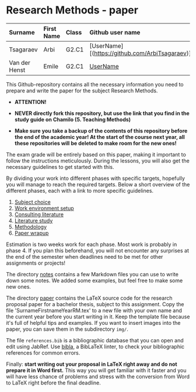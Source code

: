 # Research Methods - paper

| Surname      | First Name | Class     | Github user name                        |
| :----------- | :--------- | :-------- | :-------------------------------------- |
| Tsagaraev     | Arbi | G2.C1     | [UserName][(https://github.com/ArbiTsagaraev)] |
| Van der Henst     | Emile | G2.C1     | [UserName](https://github.com/UserName) |

This Github-repository contains all the necessary information you need to prepare and write the paper for the subject Research Methods.

- **ATTENTION!**

- **NEVER directly fork this repository, but use the link that you find in the study guide on Chamilo (5. Teaching Methods)**
- **Make sure you take a backup of the contents of this repository before the end of the academic year! At the start of the course next year, all these repositories will be deleted to make room for the new ones!**

The exam grade will be entirely based on this paper, making it important to follow the instructions meticulously. During the lessons, you will also get the necessary guidelines to get started with this.

By dividing your work into different phases with specific targets, hopefully you will manage to reach the required targets. Below a short overview of the different phases, each with a link to more specific guidelines.

1. [Subject choice](instructions/1-subject.md)
2. [Work environment setup](instructions/2-environment.md)
3. [Consulting literature](instructions/3-literature.md)
4. [Literature study](instructions/4-bibliography.md)
5. [Methodology](instructions/5-methodology.md)
6. [Paper wrapup](instructions/6-final.md)

Estimation is two weeks work for each phase. Most work is probably in phase 4. If you plan this beforehand, you will not encounter any surprises at the end of the semester when deadlines need to be met for other assignments or projects!

The directory [notes](notes/) contains a few Markdown files you can use to write down some notes. We added some examples, but feel free to make some new ones.

The directory [paper](paper/) contains the LaTeX source code for the research proposal paper for a bachelor thesis, subject to this assignment. Copy the file 'SurnameFirstnameYearRM.tex' to a new file with your own name and the current year before you start writing in it. Keep the template file because it's full of helpful tips and examples. If you want to insert images into the paper, you can save them in the subdirectory `img/`.

The file `references.bib` is a bibliographic database that you can open and edit using JabRef. Use [bibla](https://github.com/MrClassicT/bibla), a BibLaTeX linter, to check your bibliographic references for common errors.

Finally: **start writing out your proposal in LaTeX right away and do not prepare it in Word first.** This way you will get familiar with it faster and you will have less chance of problems and stress with the conversion from Word to LaTeX right before the final deadline.
